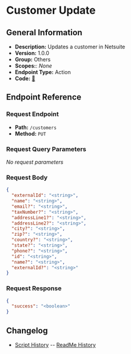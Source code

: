 # Customer Update

## General Information

- **Description:** Updates a customer in Netsuite
- **Version:** 1.0.0
- **Group:** Others
- **Scopes:**: _None_
- **Endpoint Type:** Action
- **Code:** [🔗](https://github.com/NangoHQ/integration-templates/tree/main/integrations/netsuite-tba/actions/customer-update.ts)

## Endpoint Reference

### Request Endpoint

- **Path:** `/customers`
- **Method:** `PUT`

### Request Query Parameters

_No request parameters_

### Request Body

```json
{
  "externalId": "<string>",
  "name": "<string>",
  "email?": "<string>",
  "taxNumber?": "<string>",
  "addressLine1?": "<string>",
  "addressLine2?": "<string>",
  "city?": "<string>",
  "zip?": "<string>",
  "country?": "<string>",
  "state?": "<string>",
  "phone?": "<string>",
  "id": "<string>",
  "name?": "<string>",
  "externalId?": "<string>"
}
```

### Request Response

```json
{
  "success": "<boolean>"
}
```

## Changelog

- [Script History](https://github.com/NangoHQ/integration-templates/commits/main/integrations/netsuite-tba/actions/customer-update.ts)
-- [ReadMe History](https://github.com/NangoHQ/integration-templates/commits/main/integrations/netsuite-tba/actions/customer-update.md)
